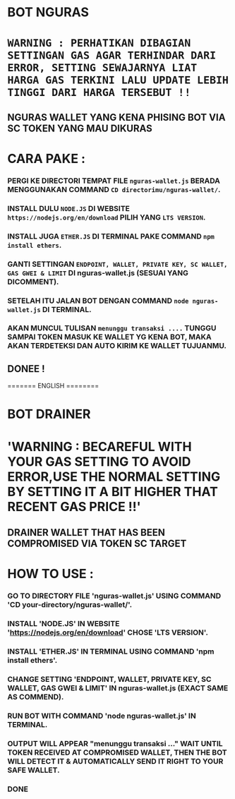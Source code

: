 # BOT NGURAS

# `WARNING : PERHATIKAN DIBAGIAN SETTINGAN GAS AGAR TERHINDAR DARI ERROR, SETTING SEWAJARNYA LIAT HARGA GAS TERKINI LALU UPDATE LEBIH TINGGI DARI HARGA TERSEBUT !!`

## NGURAS WALLET YANG KENA PHISING BOT VIA SC TOKEN YANG MAU DIKURAS


# CARA PAKE :

### PERGI KE DIRECTORI TEMPAT FILE  `nguras-wallet.js` BERADA MENGGUNAKAN COMMAND `CD directorimu/nguras-wallet/`.

### INSTALL DULU `NODE.JS` DI WEBSITE `https://nodejs.org/en/download` PILIH YANG `LTS VERSION`.

### INSTALL JUGA `ETHER.JS` DI TERMINAL PAKE COMMAND `npm install ethers`.

### GANTI SETTINGAN `ENDPOINT, WALLET, PRIVATE KEY, SC WALLET, GAS GWEI & LIMIT` DI nguras-wallet.js (SESUAI YANG DICOMMENT).

### SETELAH ITU JALAN BOT DENGAN COMMAND `node nguras-wallet.js` DI TERMINAL.

### AKAN MUNCUL TULISAN `menunggu transaksi ....` TUNGGU SAMPAI TOKEN MASUK KE WALLET YG KENA BOT, MAKA AKAN TERDETEKSI DAN AUTO KIRIM KE WALLET TUJUANMU.

## DONEE !


======= ENGLISH ========

# BOT DRAINER

# 'WARNING : BECAREFUL WITH YOUR GAS SETTING TO AVOID ERROR,USE THE NORMAL SETTING BY SETTING IT A BIT HIGHER THAT RECENT GAS PRICE !!'

## DRAINER WALLET THAT HAS BEEN COMPROMISED VIA TOKEN SC TARGET


# HOW TO USE :

### GO TO DIRECTORY FILE 'nguras-wallet.js' USING COMMAND 'CD your-directory/nguras-wallet/'.

### INSTALL 'NODE.JS' IN WEBSITE 'https://nodejs.org/en/download' CHOSE 'LTS VERSION'.

### INSTALL 'ETHER.JS' IN TERMINAL USING COMMAND 'npm install ethers'.

### CHANGE SETTING 'ENDPOINT, WALLET, PRIVATE KEY, SC WALLET, GAS GWEI & LIMIT' IN nguras-wallet.js (EXACT SAME AS COMMEND).

### RUN BOT WITH COMMAND 'node nguras-wallet.js' IN TERMINAL.

### OUTPUT WILL APPEAR "menunggu transaksi ..." WAIT UNTIL TOKEN RECEIVED AT COMPROMISED WALLET, THEN THE BOT WILL DETECT IT & AUTOMATICALLY SEND IT RIGHT TO YOUR SAFE WALLET.

### DONE
